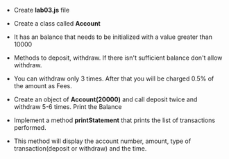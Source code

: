 * Create __lab03.js__ file
* Create a class called __Account__ 
* It has an balance that needs to be initialized with a value greater than 10000
* Methods to deposit, withdraw. If there isn't sufficient balance don't allow withdraw.
* You can withdraw only 3 times. After that you will be charged 0.5% of the amount as Fees.

* Create an object of __Account(20000)__ and call deposit twice and withdraw 5-6 times. Print the Balance

* Implement a method __printStatement__ that prints the list of transactions performed. 
* This method will display the account number, amount, type of transaction(deposit or withdraw) and the time.

